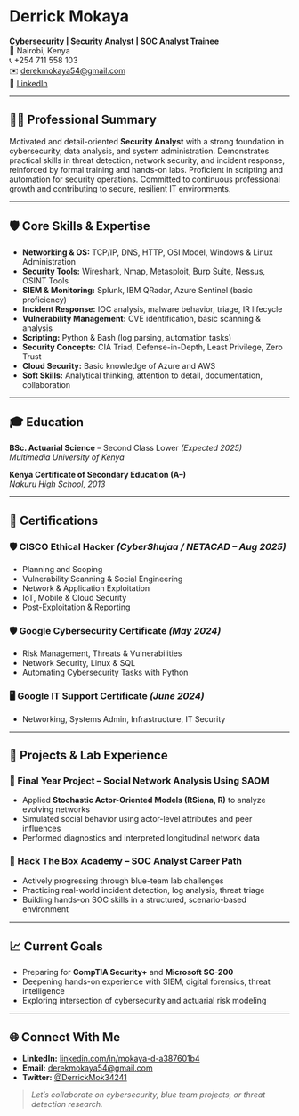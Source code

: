 # Derrick Mokaya  
**Cybersecurity | Security Analyst | SOC Analyst Trainee**  
📍 Nairobi, Kenya  
📞 +254 711 558 103  
✉️ derekmokaya54@gmail.com  
🔗 [LinkedIn](https://www.linkedin.com/in/mokaya-d-a387601b4/)

---

## 👨‍💻 Professional Summary  
Motivated and detail-oriented **Security Analyst** with a strong foundation in cybersecurity, data analysis, and system administration. Demonstrates practical skills in threat detection, network security, and incident response, reinforced by formal training and hands-on labs. Proficient in scripting and automation for security operations. Committed to continuous professional growth and contributing to secure, resilient IT environments.

---

## 🛡️ Core Skills & Expertise

- **Networking & OS:** TCP/IP, DNS, HTTP, OSI Model, Windows & Linux Administration  
- **Security Tools:** Wireshark, Nmap, Metasploit, Burp Suite, Nessus, OSINT Tools  
- **SIEM & Monitoring:** Splunk, IBM QRadar, Azure Sentinel (basic proficiency)  
- **Incident Response:** IOC analysis, malware behavior, triage, IR lifecycle  
- **Vulnerability Management:** CVE identification, basic scanning & analysis  
- **Scripting:** Python & Bash (log parsing, automation tasks)  
- **Security Concepts:** CIA Triad, Defense-in-Depth, Least Privilege, Zero Trust  
- **Cloud Security:** Basic knowledge of Azure and AWS  
- **Soft Skills:** Analytical thinking, attention to detail, documentation, collaboration

---

## 🎓 Education

**BSc. Actuarial Science** – Second Class Lower *(Expected 2025)*  
*Multimedia University of Kenya*

**Kenya Certificate of Secondary Education (A–)**  
*Nakuru High School, 2013*

---

## 📜 Certifications

### 🛡️ CISCO Ethical Hacker *(CyberShujaa / NETACAD – Aug 2025)*
- Planning and Scoping
- Vulnerability Scanning & Social Engineering
- Network & Application Exploitation
- IoT, Mobile & Cloud Security
- Post-Exploitation & Reporting

### 🛡️ Google Cybersecurity Certificate *(May 2024)*
- Risk Management, Threats & Vulnerabilities
- Network Security, Linux & SQL
- Automating Cybersecurity Tasks with Python

### 🖥️ Google IT Support Certificate *(June 2024)*
- Networking, Systems Admin, Infrastructure, IT Security

---

## 🧪 Projects & Lab Experience

### **🎯 Final Year Project – Social Network Analysis Using SAOM**
- Applied **Stochastic Actor-Oriented Models (RSiena, R)** to analyze evolving networks  
- Simulated social behavior using actor-level attributes and peer influences  
- Performed diagnostics and interpreted longitudinal network data

### **🔐 Hack The Box Academy – SOC Analyst Career Path**
- Actively progressing through blue-team lab challenges  
- Practicing real-world incident detection, log analysis, threat triage  
- Building hands-on SOC skills in a structured, scenario-based environment

---

## 📈 Current Goals
- Preparing for **CompTIA Security+** and **Microsoft SC-200**  
- Deepening hands-on experience with SIEM, digital forensics, threat intelligence  
- Exploring intersection of cybersecurity and actuarial risk modeling

---

## 🌐 Connect With Me
- **LinkedIn:** [linkedin.com/in/mokaya-d-a387601b4](https://www.linkedin.com/in/mokaya-d-a387601b4/)  
- **Email:** derekmokaya54@gmail.com  
- **Twitter:** [@DerrickMok34241](https://x.com/DerrickMok34241)

> *Let’s collaborate on cybersecurity, blue team projects, or threat detection research.*

